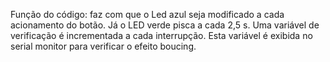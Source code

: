 Função do código: faz com que o Led azul seja modificado  a cada acionamento do botão. Já o LED verde pisca a cada 2,5 s. Uma variável de verificação é incrementada a cada interrupção. Esta variável é exibida no serial monitor para verificar o efeito boucing.

